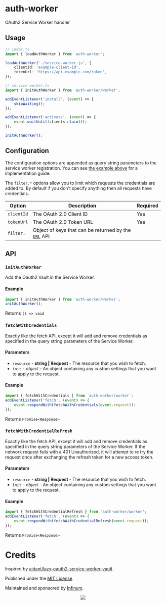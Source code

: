 # auth-worker

OAuth2 Service Worker handler

## Usage

```ts
// index.ts
import { loadAuthWorker } from 'auth-worker';

loadAuthWorker('./service-worker.js', {
	clientId: 'example-client-id',
	tokenUrl: 'https://api.example.com/token',
});
```

```ts
// service-worker.ts
import { initAuthWorker } from 'auth-worker/worker';

addEventListener('install', (event) => {
	skipWaiting();
});

addEventListener('activate', (event) => {
	event.waitUntil(clients.claim());
});

initAuthWorker();
```

## Configuration

The configuration options are appended as query string parameters to the service worker registration. You can see [the example above](#usage) for a implementation guide.

The `filter.*` options allow you to limit which requests the credentials are added to. By default if you don't specify anything then all requests have credentials.

| Option     | Description                                                                                                      | Required |
| ---------- | ---------------------------------------------------------------------------------------------------------------- | -------- |
| `clientId` | The OAuth 2.0 Client ID                                                                                          | Yes      |
| `tokenUrl` | The OAuth 2.0 Token URL                                                                                          | Yes      |
| `filter.`  | Object of keys that can be returned by the [`URL`](https://developer.mozilla.org/en-US/docs/Web/API/URL/URL) API |          |

## API

### `initAuthWorker`

Add the Oauth2 Vault in the Service Worker.

#### Example

```ts
import { initAuthWorker } from 'auth-worker/worker';
initAuthWorker();
```

Returns `() => void`

### `fetchWithCredentials`

Exactly like the fetch API, except it will add and remove credentials as
specified in the query string parameters of the Service Worker.

#### Parameters

- `resource` - **string | Request** - The resource that you wish to fetch.
- `init` - _object_ - An object containing any custom settings that you want to apply to the request.

#### Example

```ts
import { fetchWithCredentials } from 'auth-worker/worker';
addEventListener('fetch', (event) => {
	event.respondWith(fetchWithCredentials(event.request));
});
```

Returns `Promise<Response>`

### `fetchWithCredentialRefresh`

Exactly like the fetch API, except it will add and remove credentials as
specified in the query string parameters of the Service Worker. If the network
request fails with a 401 Unauthorized, it will attempt to re try the request
once after exchanging the refresh token for a new access token.

#### Parameters

- `resource` - **string | Request** - The resource that you wish to fetch.
- `init` - _object_ - An object containing any custom settings that you want to apply to the request.

#### Example

```ts
import { fetchWithCredentialRefresh } from 'auth-worker/worker';
addEventListener('fetch', (event) => {
	event.respondWith(fetchWithCredentialRefresh(event.request));
});
```

Returns `Promise<Response>`

# Credits

Inspired by [aidant/lazy-oauth2-service-worker-vault](https://github.com/aidant/lazy-oauth2-service-worker-vault).

Published under the [MIT License](LICENSE).

Maintained and sponsored by
[Infinum](https://www.infinum.com).

<p align="center">
  <a href='https://infinum.com'>
    <picture>
        <source srcset="https://assets.infinum.com/brand/logo/static/white.svg" media="(prefers-color-scheme: dark)">
        <img src="https://assets.infinum.com/brand/logo/static/default.svg">
    </picture>
  </a>
</p>
